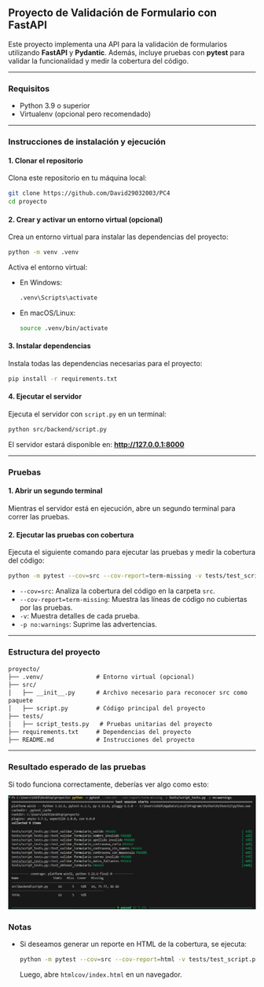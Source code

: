 
## Proyecto de Validación de Formulario con FastAPI

Este proyecto implementa una API para la validación de formularios utilizando **FastAPI** y **Pydantic**. Además, incluye pruebas con **pytest** para validar la funcionalidad y medir la cobertura del código.

---

### **Requisitos**
- Python 3.9 o superior
- Virtualenv (opcional pero recomendado)

---

### **Instrucciones de instalación y ejecución**

#### **1. Clonar el repositorio**
Clona este repositorio en tu máquina local:
```bash
git clone https://github.com/David29032003/PC4
cd proyecto
```

#### **2. Crear y activar un entorno virtual (opcional)**
Crea un entorno virtual para instalar las dependencias del proyecto:
```bash
python -m venv .venv
```

Activa el entorno virtual:
- En Windows:
  ```bash
  .venv\Scripts\activate
  ```
- En macOS/Linux:
  ```bash
  source .venv/bin/activate
  ```

#### **3. Instalar dependencias**
Instala todas las dependencias necesarias para el proyecto:
```bash
pip install -r requirements.txt
```

#### **4. Ejecutar el servidor**
Ejecuta el servidor con `script.py` en un terminal:
```bash
python src/backend/script.py 
```
El servidor estará disponible en: **http://127.0.0.1:8000**

---

### **Pruebas**

#### **1. Abrir un segundo terminal**
Mientras el servidor está en ejecución, abre un segundo terminal para correr las pruebas.

#### **2. Ejecutar las pruebas con cobertura**
Ejecuta el siguiente comando para ejecutar las pruebas y medir la cobertura del código:
```bash
python -m pytest --cov=src --cov-report=term-missing -v tests/test_script.py -p no:warnings
```

- `--cov=src`: Analiza la cobertura del código en la carpeta `src`.
- `--cov-report=term-missing`: Muestra las líneas de código no cubiertas por las pruebas.
- `-v`: Muestra detalles de cada prueba.
- `-p no:warnings`: Suprime las advertencias.

---

### **Estructura del proyecto**
```plaintext
proyecto/
├── .venv/               # Entorno virtual (opcional)
├── src/
│   ├── __init__.py      # Archivo necesario para reconocer src como paquete
│   ├── script.py        # Código principal del proyecto
├── tests/
│   ├── script_tests.py   # Pruebas unitarias del proyecto
├── requirements.txt     # Dependencias del proyecto
├── README.md            # Instrucciones del proyecto
```

---

### **Resultado esperado de las pruebas**
Si todo funciona correctamente, deberías ver algo como esto:

![Resultado](Imagenes/Foto1.png)

### **Notas**
- Si deseamos generar un reporte en HTML de la cobertura, se ejecuta:
  ```bash
  python -m pytest --cov=src --cov-report=html -v tests/test_script.py -p no:warnings
  ```
  Luego, abre `htmlcov/index.html` en un navegador.


